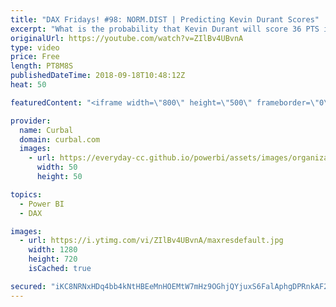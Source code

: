 ```yaml
---
title: "DAX Fridays! #98: NORM.DIST | Predicting Kevin Durant Scores"
excerpt: "What is the probability that Kevin Durant will score 36 PTS in the next match?  In today's DAX Fridays! We continue the Statistic Functions series with the function NORM.DIST.  Download file here: https://curbal.com/blog/glossary/norm-dist-dax-functions  More on STATISTCAL DAX FUNCTIONS here: https://www.youtube.com/playlist?list=PLDz00l_jz6zxc8iinR39euGqFm4SDabBf"
originalUrl: https://youtube.com/watch?v=ZIlBv4UBvnA
type: video
price: Free
length: PT8M8S
publishedDateTime: 2018-09-18T10:48:12Z
heat: 50

featuredContent: "<iframe width=\"800\" height=\"500\" frameborder=\"0\" src=\"https://www.youtube.com/embed/ZIlBv4UBvnA\" allow=\"accelerometer; autoplay; encrypted-media; gyroscope; picture-in-picture\" allowfullscreen></iframe>"

provider:
  name: Curbal
  domain: curbal.com
  images:
    - url: https://everyday-cc.github.io/powerbi/assets/images/organizations/curbal.com-50x50.jpg
      width: 50
      height: 50

topics:
  - Power BI
  - DAX

images:
  - url: https://i.ytimg.com/vi/ZIlBv4UBvnA/maxresdefault.jpg
    width: 1280
    height: 720
    isCached: true

secured: "iKC8NRNxHDq4bb4kNtHBEeMnHOEMtW7mHz9OGhjQYjuxS6FalAphgDPRnkAF2rggYbb/4CiZbo3nRc2+NS1asyftZW18dR29d5tX7J/JATx/T8NvFGnsfNaMB4AhGj7y0iN1CG6WDeLxZpEFcHzg++Il0yob0wRcw9woOC9Lxnj+KWfQrXX9CnEmp9pg0nJfq7qSRvIEKacPfH8EYcrQFke+lpoDR4p/p1BxqAYNpi5cFx4t3k5dHGOayCmIP6wZD2Xf0yKwEPOQfT3cWWpAlfVbqUcwBfV+1nRwi+n1hf24BzKh88cSHl+SSgpdAqjvCJ8Glw3JoHxVDsi3x2pZslEJ37t4qicM55XBaiYW9vQgYm4JxqjXsIG+wCjCgbr85JmmF56eWOM/MLt3Qyp5ZBEWMLGZ7+WzWoX4AsbY14g=;h0ESoJz9FZuDt1LvNMyKyA=="
---
```


